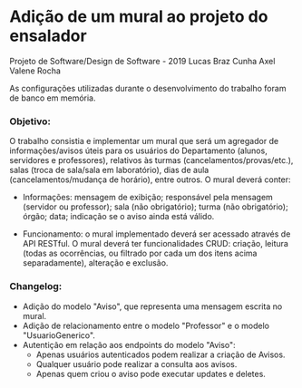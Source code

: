 
# Adição de um mural ao projeto do ensalador

Projeto de Software/Design de Software - 2019
Lucas Braz Cunha
Axel Valene Rocha

As configurações utilizadas durante o desenvolvimento do trabalho foram de banco em memória.

### Objetivo:
O trabalho consistia e implementar um mural que será um agregador de informações/avisos úteis para os usuários do Departamento (alunos, servidores e professores), relativos às turmas (cancelamentos/provas/etc.), salas (troca de sala/sala em laboratório), dias de aula (cancelamentos/mudança de horário), entre outros. O mural deverá conter:
- Informações: mensagem de exibição; responsável pela mensagem (servidor ou professor); sala (não obrigatório); turma (não obrigatório); órgão; data; indicação se o aviso ainda está válido.

- Funcionamento: o mural implementado deverá ser acessado através de API RESTful. O mural deverá ter funcionalidades CRUD: criação, leitura (todas as ocorrências, ou filtrado por cada um dos itens acima separadamente), alteração e exclusão.

### Changelog:
- Adição do modelo "Aviso", que representa uma mensagem escrita no mural.
- Adição de relacionamento entre o modelo "Professor" e o modelo "UsuarioGenerico".
- Autentição em relação aos endpoints do modelo "Aviso":
	- Apenas usuários autenticados podem realizar a criação de Avisos.
	- Qualquer usuário pode realizar a consulta aos avisos.
	- Apenas quem criou o aviso pode executar updates e deletes.
